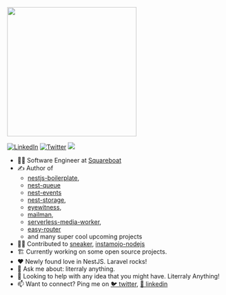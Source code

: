 <img src="https://media.giphy.com/media/xT9IgG50Fb7Mi0prBC/giphy.gif" width="300">

<p>
<a href="https://linkedin.com/in/vinayak-sarawagi">
<img src="https://img.shields.io/badge/-LinkedIn-%233781da" alt="LinkedIn"/></a> 
<a href="https://twitter.com/vinayak2506">
<img src="https://img.shields.io/badge/-Twitter-%231DA1F2" alt="Twitter" /></a> 
<img src="https://komarev.com/ghpvc/?username=vinayak25" />
</p>

- 🧑‍💻 Software Engineer at [Squareboat](https://github.com/squareboat)
- ✍️ Author of 
  - [nestjs-boilerplate](https://github.com/squareboat/nestjs-boilerplate), 
  - [nest-queue](https://github.com/squareboat/nest-queue)
  - [nest-events](https://github.com/squareboat/nest-events)
  - [nest-storage](https://github.com/squareboat/nest-storage), 
  - [eyewitness](https://github.com/squareboat/nest-eyewitness),
  - [mailman](https://github.com/squareboat/nest-mailman),
  - [serverless-media-worker](https://github.com/squareboat/serverless-media-worker),
  - [easy-router](https://github.com/vinayak25/easy-router)
  - and many super cool upcoming projects
- 🧑‍🏭 Contributed to [sneaker](https://github.com/squareboat/sneaker), [instamojo-nodejs](https://github.com/Instamojo/instamojo-nodejs)
- 🏗️ Currently working on some open source projects.
- ❤️ Newly found love in NestJS. Laravel rocks!
- 💬 Ask me about: literraly anything.
- 🤔 Looking to help with any idea that you might have. Literraly Anything!
- 📫 Want to connect? Ping me on [🐦 twitter](https://twitter.com/vinayak2506), [💼 linkedin](https://linkedin.com/in/vinayak-sarawagi)
